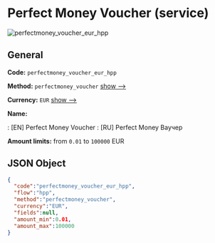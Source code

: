 
# Perfect Money Voucher (service) 
![perfectmoney_voucher_eur_hpp](https://static.openfintech.io/payment_methods/perfectmoney_voucher_eur_hpp/logo.svg?w=400&c=v0.59.26#w200)  

## General 
 
**Code:** `perfectmoney_voucher_eur_hpp` 
 
**Method:** `perfectmoney_voucher` 
 [show -->](/payment-methods/perfectmoney_voucher/) 
 
**Currency:** `EUR` [show -->](/currencies/EUR/) 
 
**Name:** 
 
:	[EN] Perfect Money Voucher 
:	[RU] Perfect Money Ваучер 
 
**Amount limits:** from `0.01` to `100000` EUR 

## JSON Object 

```json
{
  "code":"perfectmoney_voucher_eur_hpp",
  "flow":"hpp",
  "method":"perfectmoney_voucher",
  "currency":"EUR",
  "fields":null,
  "amount_min":0.01,
  "amount_max":100000
}
```  
